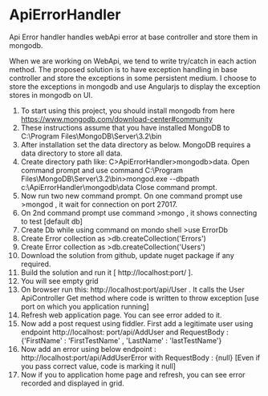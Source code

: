 # ApiErrorHandler
Api Error handler handles webApi error at base controller and store them in mongodb.

When we are working on WebApi, we tend to write try/catch in each action method. The proposed solution is to have exception handling
in base controller and store the exceptions in some persistent medium. 
I choose to store the exceptions in mongodb and use Angularjs to display the exception stores in mongodb on UI.

1.	To start using this project, you should install mongodb from here https://www.mongodb.com/download-center#community
2.	These instructions assume that you have installed MongoDB to C:\Program Files\MongoDB\Server\3.2\bin
3.	After installation set the data directory as below. MongoDB requires a data directory to store all data.
4.	Create directory path like: C>ApiErrorHandler>mongodb>data. Open command prompt and use command
C:\Program Files\MongoDB\Server\3.2\bin>mongod.exe --dbpath c:\ApiErrorHandler\mongodb\data
Close command prompt.
5.	Now run two new command prompt. On one command prompt use >mongod , it wait for connection on port 27017.
6.	On 2nd command prompt use command >mongo , it shows connecting to test [default db]
7.	Create Db while using command on mondo shell >use ErrorDb
8.	Create Error collection as >db.createCollection('Errors')
9.	Create Error collection as >db.createCollection('Users')
10.	Download the solution from github, update nuget package if any required.
11.	Build the solution and run it [ http://localhost:port/ ].
12.	You will see empty grid
13.	On browser run this: http://localhost:port/api/User . It calls the User ApiController Get method where code is written to throw exception  [use port on which you application running]
14.	Refresh web application page. You can see error added to it.
15.	Now add a post request using fiddler. First add a legitimate user using endpoint http://localhost: port/api/AddUser and RequestBody : {'FirstName' : 'FirstTestName' , 'LastName' : 'lastTestName'}
16.	Now add an error using below endpoint : http://localhost:port/api/AddUserError with RequestBody : {null}  [Even if you pass correct value, code is marking it null]
17.	Now if you to application home page and refresh, you can see error recorded and displayed in grid.
